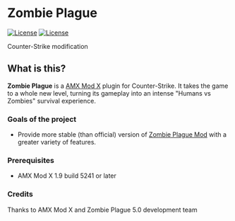 <p>
	<h1>Zombie Plague</h1>
	<a href="./LICENSE">
		<img src="https://img.shields.io/github/license/CrazY770/Zombie-Plague-Mod.svg" alt="License" /></a>
	<a href="./LICENSE">
		<img src="https://img.shields.io/github/license/CrazY770/Zombie-Plague-Mod.svg" alt="License" /></a>
</p>

Counter-Strike modification

## What is this?
<b>Zombie Plague</b> is a [AMX Mod X](https://github.com/alliedmodders/amxmodx) plugin for Counter-Strike. It takes the game to a whole new level, turning its gameplay into an intense "Humans vs Zombies" survival experience.

### Goals of the project
* Provide more stable (than official) version of [Zombie Plague Mod](https://forums.alliedmods.net/showthread.php?t=72505) with a greater variety of features.

### Prerequisites
* AMX Mod X 1.9 build 5241 or later

### Credits
Thanks to AMX Mod X and Zombie Plague 5.0 development team
